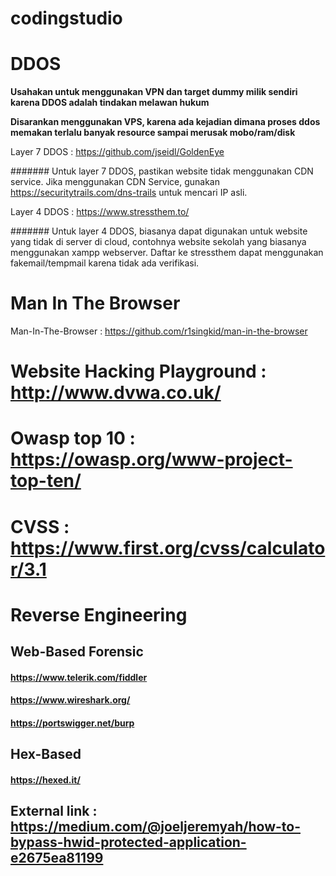# codingstudio

# DDOS

**Usahakan untuk menggunakan VPN dan target dummy milik sendiri karena DDOS adalah tindakan melawan hukum**

**Disarankan menggunakan VPS, karena ada kejadian dimana proses ddos memakan terlalu banyak resource sampai merusak mobo/ram/disk**

Layer 7 DDOS : https://github.com/jseidl/GoldenEye

####### Untuk layer 7 DDOS, pastikan website tidak menggunakan CDN service. Jika menggunakan CDN Service, gunakan https://securitytrails.com/dns-trails untuk mencari IP asli.


Layer 4 DDOS : https://www.stressthem.to/

####### Untuk layer 4 DDOS, biasanya dapat digunakan untuk website yang tidak di server di cloud, contohnya website sekolah yang biasanya menggunakan xampp webserver. 
Daftar ke stressthem dapat menggunakan fakemail/tempmail karena tidak ada verifikasi.



# Man In The Browser
Man-In-The-Browser : https://github.com/r1singkid/man-in-the-browser


# Website Hacking Playground : http://www.dvwa.co.uk/

# Owasp top 10 : https://owasp.org/www-project-top-ten/

# CVSS : https://www.first.org/cvss/calculator/3.1

# Reverse Engineering
## Web-Based Forensic
#### https://www.telerik.com/fiddler
#### https://www.wireshark.org/
#### https://portswigger.net/burp

## Hex-Based
#### https://hexed.it/
## External link : https://medium.com/@joeljeremyah/how-to-bypass-hwid-protected-application-e2675ea81199
